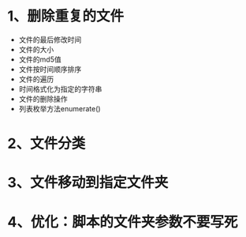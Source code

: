 # 1、删除重复的文件
- 文件的最后修改时间
- 文件的大小
- 文件的md5值
- 文件按时间顺序排序
- 文件的遍历
- 时间格式化为指定的字符串
- 文件的删除操作
- 列表枚举方法enumerate()

# 2、文件分类


# 3、文件移动到指定文件夹

# 4、优化：脚本的文件夹参数不要写死

